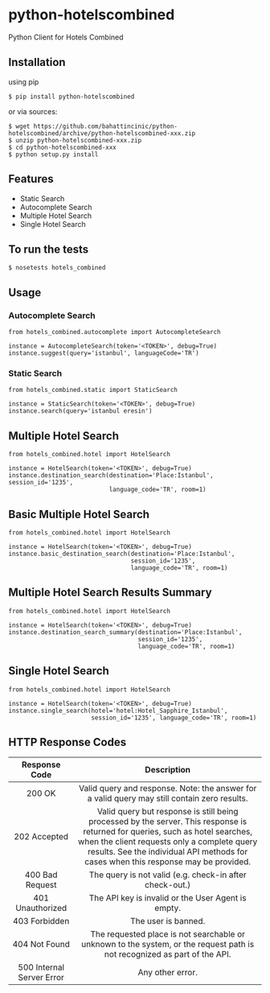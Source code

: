 python-hotelscombined
=================================

Python Client for Hotels Combined


## Installation

using pip

    $ pip install python-hotelscombined

or via sources:

    $ wget https://github.com/bahattincinic/python-hotelscombined/archive/python-hotelscombined-xxx.zip
    $ unzip python-hotelscombined-xxx.zip
    $ cd python-hotelscombined-xxx
    $ python setup.py install


## Features

* Static Search
* Autocomplete Search
* Multiple Hotel Search
* Single Hotel Search


## To run the tests

    $ nosetests hotels_combined


## Usage

### Autocomplete Search

    from hotels_combined.autocomplete import AutocompleteSearch

    instance = AutocompleteSearch(token='<TOKEN>', debug=True)
    instance.suggest(query='istanbul', languageCode='TR')

### Static Search

    from hotels_combined.static import StaticSearch

    instance = StaticSearch(token='<TOKEN>', debug=True)
    instance.search(query='istanbul eresin')

## Multiple Hotel Search

    from hotels_combined.hotel import HotelSearch

    instance = HotelSearch(token='<TOKEN>', debug=True)
    instance.destination_search(destination='Place:Istanbul', session_id='1235',
                                language_code='TR', room=1)

## Basic Multiple Hotel Search

    from hotels_combined.hotel import HotelSearch

    instance = HotelSearch(token='<TOKEN>', debug=True)
    instance.basic_destination_search(destination='Place:Istanbul',
                                      session_id='1235',
                                      language_code='TR', room=1)


## Multiple Hotel Search Results Summary

    from hotels_combined.hotel import HotelSearch

    instance = HotelSearch(token='<TOKEN>', debug=True)
    instance.destination_search_summary(destination='Place:Istanbul',
                                        session_id='1235',
                                        language_code='TR', room=1)

## Single Hotel Search

    from hotels_combined.hotel import HotelSearch

    instance = HotelSearch(token='<TOKEN>', debug=True)
    instance.single_search(hotel='hotel:Hotel_Sapphire_Istanbul',
                           session_id='1235', language_code='TR', room=1)


## HTTP Response Codes

|       Response Code       |                                                                                                                              Description                                                                                                                             |
|:-------------------------:|:--------------------------------------------------------------------------------------------------------------------------------------------------------------------------------------------------------------------------------------------------------------------:|
|           200 OK          |                                                                                     Valid query and response. Note: the answer for a valid query may still contain zero results.                                                                                     |
|        202 Accepted       | Valid query but response is still being processed by the server. This response is returned for queries, such as hotel searches, when the client requests only a complete query results. See the individual API methods for cases when this response may be provided. |
|      400 Bad Request      |                                                                                                        The query is not valid (e.g. check-in after check-out.)                                                                                                       |
| 401 Unauthorized          | The API key is invalid or the User Agent is empty.                                                                                                                                                                                                                   |
| 403 Forbidden             | The user is banned.                                                                                                                                                                                                                                                  |
| 404 Not Found             | The requested place is not searchable or unknown to the system, or the request path is not recognized as part of the API.                                                                                                                                            |
| 500 Internal Server Error | Any other error.                                                                                                                                                                                                                                                     |
